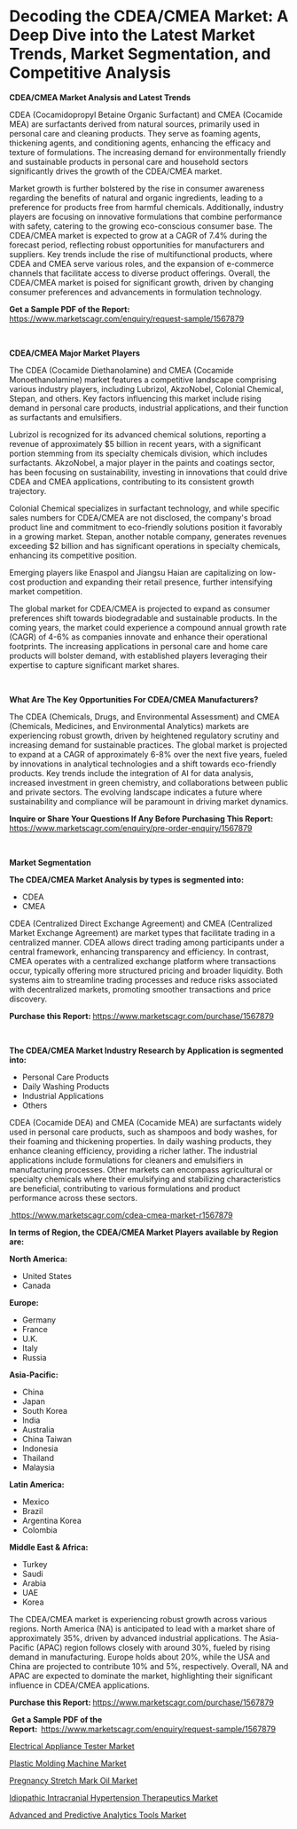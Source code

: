 <p><h1>Decoding the CDEA/CMEA Market: A Deep Dive into the Latest Market Trends, Market Segmentation, and Competitive Analysis</h1></p><p><strong>CDEA/CMEA Market Analysis and Latest Trends</strong></p>
<p><p>CDEA (Cocamidopropyl Betaine Organic Surfactant) and CMEA (Cocamide MEA) are surfactants derived from natural sources, primarily used in personal care and cleaning products. They serve as foaming agents, thickening agents, and conditioning agents, enhancing the efficacy and texture of formulations. The increasing demand for environmentally friendly and sustainable products in personal care and household sectors significantly drives the growth of the CDEA/CMEA market.</p><p>Market growth is further bolstered by the rise in consumer awareness regarding the benefits of natural and organic ingredients, leading to a preference for products free from harmful chemicals. Additionally, industry players are focusing on innovative formulations that combine performance with safety, catering to the growing eco-conscious consumer base. The CDEA/CMEA market is expected to grow at a CAGR of 7.4% during the forecast period, reflecting robust opportunities for manufacturers and suppliers. Key trends include the rise of multifunctional products, where CDEA and CMEA serve various roles, and the expansion of e-commerce channels that facilitate access to diverse product offerings. Overall, the CDEA/CMEA market is poised for significant growth, driven by changing consumer preferences and advancements in formulation technology.</p></p>
<p><strong>Get a Sample PDF of the Report:&nbsp;</strong> <a href="https://www.marketscagr.com/enquiry/request-sample/1567879">https://www.marketscagr.com/enquiry/request-sample/1567879</a></p>
<p>&nbsp;</p>
<p><strong>CDEA/CMEA Major Market Players</strong></p>
<p><p>The CDEA (Cocamide Diethanolamine) and CMEA (Cocamide Monoethanolamine) market features a competitive landscape comprising various industry players, including Lubrizol, AkzoNobel, Colonial Chemical, Stepan, and others. Key factors influencing this market include rising demand in personal care products, industrial applications, and their function as surfactants and emulsifiers. </p><p>Lubrizol is recognized for its advanced chemical solutions, reporting a revenue of approximately $5 billion in recent years, with a significant portion stemming from its specialty chemicals division, which includes surfactants. AkzoNobel, a major player in the paints and coatings sector, has been focusing on sustainability, investing in innovations that could drive CDEA and CMEA applications, contributing to its consistent growth trajectory. </p><p>Colonial Chemical specializes in surfactant technology, and while specific sales numbers for CDEA/CMEA are not disclosed, the company's broad product line and commitment to eco-friendly solutions position it favorably in a growing market. Stepan, another notable company, generates revenues exceeding $2 billion and has significant operations in specialty chemicals, enhancing its competitive position.</p><p>Emerging players like Enaspol and Jiangsu Haian are capitalizing on low-cost production and expanding their retail presence, further intensifying market competition. </p><p>The global market for CDEA/CMEA is projected to expand as consumer preferences shift towards biodegradable and sustainable products. In the coming years, the market could experience a compound annual growth rate (CAGR) of 4-6% as companies innovate and enhance their operational footprints. The increasing applications in personal care and home care products will bolster demand, with established players leveraging their expertise to capture significant market shares.</p></p>
<p>&nbsp;</p>
<p><strong>What Are The Key Opportunities For CDEA/CMEA Manufacturers?</strong></p>
<p><p>The CDEA (Chemicals, Drugs, and Environmental Assessment) and CMEA (Chemicals, Medicines, and Environmental Analytics) markets are experiencing robust growth, driven by heightened regulatory scrutiny and increasing demand for sustainable practices. The global market is projected to expand at a CAGR of approximately 6-8% over the next five years, fueled by innovations in analytical technologies and a shift towards eco-friendly products. Key trends include the integration of AI for data analysis, increased investment in green chemistry, and collaborations between public and private sectors. The evolving landscape indicates a future where sustainability and compliance will be paramount in driving market dynamics.</p></p>
<p><strong>Inquire or Share Your Questions If Any Before Purchasing This Report:</strong> <a href="https://www.marketscagr.com/enquiry/pre-order-enquiry/1567879">https://www.marketscagr.com/enquiry/pre-order-enquiry/1567879</a></p>
<p>&nbsp;</p>
<p><strong>Market Segmentation</strong></p>
<p><strong>The CDEA/CMEA Market Analysis by types is segmented into:</strong></p>
<p><ul><li>CDEA</li><li>CMEA</li></ul></p>
<p><p>CDEA (Centralized Direct Exchange Agreement) and CMEA (Centralized Market Exchange Agreement) are market types that facilitate trading in a centralized manner. CDEA allows direct trading among participants under a central framework, enhancing transparency and efficiency. In contrast, CMEA operates with a centralized exchange platform where transactions occur, typically offering more structured pricing and broader liquidity. Both systems aim to streamline trading processes and reduce risks associated with decentralized markets, promoting smoother transactions and price discovery.</p></p>
<p><strong>Purchase this Report:&nbsp;</strong><a href="https://www.marketscagr.com/purchase/1567879">https://www.marketscagr.com/purchase/1567879</a></p>
<p>&nbsp;</p>
<p><strong>The CDEA/CMEA Market Industry Research by Application is segmented into:</strong></p>
<p><ul><li>Personal Care Products</li><li>Daily Washing Products</li><li>Industrial Applications</li><li>Others</li></ul></p>
<p><p>CDEA (Cocamide DEA) and CMEA (Cocamide MEA) are surfactants widely used in personal care products, such as shampoos and body washes, for their foaming and thickening properties. In daily washing products, they enhance cleaning efficiency, providing a richer lather. The industrial applications include formulations for cleaners and emulsifiers in manufacturing processes. Other markets can encompass agricultural or specialty chemicals where their emulsifying and stabilizing characteristics are beneficial, contributing to various formulations and product performance across these sectors.</p></p>
<p><a href="https://www.marketscagr.com/cdea-cmea-market-r1567879">&nbsp;https://www.marketscagr.com/cdea-cmea-market-r1567879</a></p>
<p><strong>In terms of Region, the CDEA/CMEA Market Players available by Region are:</strong></p>
<p>
    <p> <strong> North America: </strong>
        <ul>
            <li>United States</li>
            <li>Canada</li>
        </ul>
        </p> 
    <p> <strong> Europe: </strong>
        <ul>
            <li>Germany</li>
            <li>France</li>
            <li>U.K.</li>
            <li>Italy</li>
            <li>Russia</li>
        </ul>
        </p> 
    <p> <strong> Asia-Pacific: </strong>
        <ul>
            <li>China</li>
            <li>Japan</li>
            <li>South Korea</li>
            <li>India</li>
            <li>Australia</li>
            <li>China Taiwan</li>
            <li>Indonesia</li>
            <li>Thailand</li>
            <li>Malaysia</li>
        </ul>
        </p> 
    <p> <strong> Latin America: </strong>
        <ul>
            <li>Mexico</li>
            <li>Brazil</li>
            <li>Argentina Korea</li>
            <li>Colombia</li>
        </ul>
        </p> 
    <p> <strong> Middle East & Africa: </strong>
        <ul>
            <li>Turkey</li>
            <li>Saudi</li>
            <li>Arabia</li>
            <li>UAE</li>
            <li>Korea</li>
        </ul>
    </p>
    </p>
<p><p>The CDEA/CMEA market is experiencing robust growth across various regions. North America (NA) is anticipated to lead with a market share of approximately 35%, driven by advanced industrial applications. The Asia-Pacific (APAC) region follows closely with around 30%, fueled by rising demand in manufacturing. Europe holds about 20%, while the USA and China are projected to contribute 10% and 5%, respectively. Overall, NA and APAC are expected to dominate the market, highlighting their significant influence in CDEA/CMEA applications.</p></p>
<p><strong>Purchase this Report: </strong><a href="https://www.marketscagr.com/purchase/1567879">https://www.marketscagr.com/purchase/1567879</a></p>
<p>&nbsp;<strong>Get a Sample PDF of the Report:&nbsp;&nbsp;</strong><a href="https://www.marketscagr.com/enquiry/request-sample/1567879">https://www.marketscagr.com/enquiry/request-sample/1567879</a></p>
<p><strong></strong></p>
<p><p><a href="https://www.linkedin.com/pulse/electrical-appliance-tester-market-forecasts-trends-impact-analysis-p9bke?trackingId=o5FgQ618QP6iV8VRhW%2B4Tw%3D%3D">Electrical Appliance Tester Market</a></p><p><a href="https://www.linkedin.com/pulse/global-plastic-molding-machine-market-size-expected-reach-cagr-fuoff?trackingId=5k07qz6LSeGeKaACkrOUMg%3D%3D">Plastic Molding Machine Market</a></p><p><a href="https://medium.com/@raymondscott65444/what-factors-will-influence-the-pregnancy-stretch-mark-oil-market-in-the-coming-years-e78da83fd1ac?postPublishedType=repub">Pregnancy Stretch Mark Oil Market</a></p><p><a href="https://issuu.com/reportprime-2/docs/idiopathic-intracranial-hypertensio_fb6547c39995b9">Idiopathic Intracranial Hypertension Therapeutics Market</a></p><p><a href="https://issuu.com/reportprime-2/docs/advanced-and-predictive-analytics-t_ff294a6606ee58">Advanced and Predictive Analytics Tools Market</a></p></p>